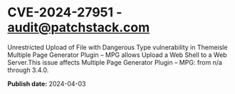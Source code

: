 # CVE-2024-27951 - audit@patchstack.com

Unrestricted Upload of File with Dangerous Type vulnerability in Themeisle Multiple Page Generator Plugin – MPG allows Upload a Web Shell to a Web Server.This issue affects Multiple Page Generator Plugin – MPG: from n/a through 3.4.0.



**Publish date:** 2024-04-03
